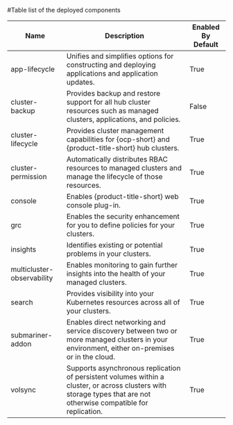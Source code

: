 
#Table list of the deployed components

| Name | Description | Enabled By Default |
| --- | ----------- | ---- |
| app-lifecycle | Unifies and simplifies options for constructing and deploying applications and application updates. | True |
| cluster-backup | Provides backup and restore support for all hub cluster resources such as managed clusters, applications, and policies. | False |
| cluster-lifecycle | Provides cluster management capabilities for {ocp-short} and {product-title-short} hub clusters. | True |
| cluster-permission |  Automatically distributes RBAC resources to managed clusters and manage the lifecycle of those resources. | True |
| console | Enables {product-title-short} web console plug-in. | True |
| grc | Enables the security enhancement for you to define policies for your clusters. | True |
| insights | Identifies existing or potential problems in your clusters. | True |
| multicluster-observability | Enables monitoring to gain further insights into the health of your managed clusters. | True |
| search | Provides visibility into your Kubernetes resources across all of your clusters. | True |
| submariner-addon | Enables direct networking and service discovery between two or more managed clusters in your environment, either on-premises or in the cloud. | True |
| volsync | Supports asynchronous replication of persistent volumes within a cluster, or across clusters with storage types that are not otherwise compatible for replication. | True |
